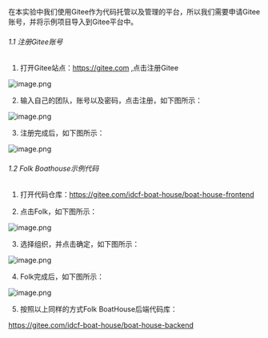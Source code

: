 在本实验中我们使用Gitee作为代码托管以及管理的平台，所以我们需要申请Gitee账号，并将示例项目导入到Gitee平台中。

###### 1.1 注册Gitee账号


1. 打开Gitee站点：https://gitee.com ,点击注册Gitee

![image.png](images/gitee01.jpg)

2. 输入自己的团队，账号以及密码，点击注册，如下图所示：

![image.png](images/gitee02.jpg)

3. 注册完成后，如下图所示：

![image.png](images/gitee03.png)

###### 1.2 Folk Boathouse示例代码

1. 打开代码仓库：https://gitee.com/idcf-boat-house/boat-house-frontend

2. 点击Folk，如下图所示：

![image.png](images/gitee16.png)

3. 选择组织，并点击确定，如下图所示：

![image.png](images/gitee17.png)

4. Folk完成后，如下图所示：

![image.png](images/gitee18.png)

5. 按照以上同样的方式Folk BoatHouse后端代码库：

https://gitee.com/idcf-boat-house/boat-house-backend

